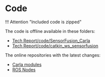 # Code

!!! Attention "Included code is zipped"

The code is offline available in these folders:

* [Tech Report/code/SensorFusion_Carla](../../Code/SensorFusion_Carla)
* [Tech Report/code/catkin_ws_sensorfusion](../../Code/catkin_ws_sensorfusion)

The online repositories with the latest changes:

* [Carla modules](https://github.com/Dieter97/SensorFusion_Carla)
* [ROS Nodes](https://github.com/Dieter97/SensorFusion_ros)
